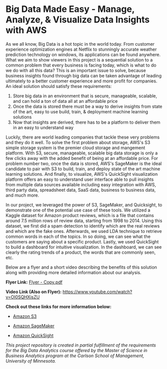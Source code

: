 # Big Data Made Easy - Manage, Analyze, & Visualize Data Insights with AWS


As we all know, Big Data is a hot topic in the world today.  From customer experience optimization engines at Netflix to stunningly accurate weather prediction technology on windows, its applications can be found anywhere.  What we aim to show viewers in this project is a sequential solution to a common problem that every business is facing today, which is what to do we do with all this data?  This is an important issue to solve, because business insights found through big data can be taken advantage of leading ultimately to a better customer experience and more profit for companies.  An ideal solution should satisfy these requirements:

  1) Store big data in an environment that is secure, manageable, scalable, and can hold a ton of data all at an affordable price
  2) Once the data is stored there must be a way to derive insights from state of the art, easy to use build, train, & deployment machine learning solutions 
  3) Now that insights are derived, there has to be a platform to deliver them in an easy to understand way

Luckily, there are world leading companies that tackle these very problems and they do it well.  To solve the first problem about storage, AWS's S3 simple storage system is the premier cloud storage and mangement platform.  With S3, secure, manageable, scalable big data storage is only a few clicks away with the added benefit of being at an affordable price.  For problem number two, once the data is stored, AWS's SageMaker is the ideal candidate to pair with S3 to build, train, and deploy state of the art machine learning solutions.  And finally, to visualize, AWS's QuickSight visualization platform offers an easy to understand user interface able to pull insights from multiple data sources available including easy integration with AWS, third party data, spreadsheet data, SaaS data, business to business data, and much more. 

In our project, we leveraged the power of S3, SageMaker, and Quicksight, to demonstrate one of the potential use case of these tools. We utilized a Kaggle dataset for Amazon product reviews, which is a file that contains around 7.5 million rows of review data, starting from 1998 to 2014. Using this dataset, we first did a spam detection to identify which are the real reviews and which are the fake ones. Afterwards, we used LDA technique to retrieve common words in each of the topics. In so doing, we can see what the customers are saying about a specific product. Lastly, we used QuickSight to build a dashboard for intuitive visualization. In the dashboard, we can see clearly the rating trends of a product, the words that are commonly seen, etc.

Below are a flyer and a short video describing the benefits of this solution along with providing more detailed information about our analysis.


**Flyer Link:**
[Flyer - Copy.pdf](https://github.com/Koller08/big-data-sector-analysis/files/6411392/Flyer.-.Copy.pdf)


**Video Link (Also on Flyer):**
https://www.youtube.com/watch?v=Ol0SQHXisZU


**Check out these links for more information below:**

- [Amazon S3](https://aws.amazon.com/s3/)

- [Amazon SageMaker](https://aws.amazon.com/sagemaker/)

- [Amazon QuickSight](https://aws.amazon.com/quicksight/)




*This project repository is created in partial fulfillment of the requirements for the Big Data Analytics course offered by the Master of Science in Business Analytics program at the Carlson School of Management, University of Minnesota.*

